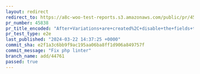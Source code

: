 ```yaml
---
layout: redirect
redirect_to: https://a8c-woo-test-reports.s3.amazonaws.com/public/pr/45838/e2e/index.html
pr_number: 45838
pr_title_encoded: "After+Variations+are+created%2C+disable+the+fields+that+don%E2%80%99t+do+anything"
pr_test_type: e2e
last_published: "2024-03-22 14:37:25 +0000"
commit_sha: e2f1a3c6bb9f9ac195aa06ba8ff1d906a849757f
commit_message: "Fix php linter"
branch_name: add/44761
passed: true
---
```

